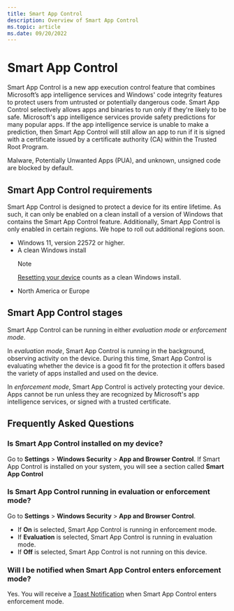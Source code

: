 ```yaml
---
title: Smart App Control
description: Overview of Smart App Control
ms.topic: article
ms.date: 09/20/2022
---
```


# Smart App Control

Smart App Control is a new app execution control feature that combines Microsoft’s app intelligence services and Windows' code integrity features to protect users from untrusted or potentially dangerous code. Smart App Control selectively allows apps and binaries to run only if they're likely to be safe. Microsoft's app intelligence services provide safety predictions for many popular apps. If the app intelligence service is unable to make a prediction, then Smart App Control will still allow an app to run if it is signed with a certificate issued by a certificate authority (CA) within the Trusted Root Program. 

Malware, Potentially Unwanted Apps (PUA), and unknown, unsigned code are  blocked by default.

## Smart App Control requirements

Smart App Control is designed to protect a device for its entire lifetime. As such, it can only be enabled on a clean install of a version of Windows that contains the Smart App Control feature. Additionally, Smart App Control is only enabled in certain regions. We hope to roll out additional regions soon.

- Windows 11, version 22572 or higher.
- A clean Windows install
   > [!NOTE]
   > [Resetting your device](/windows-hardware/service/desktop/resetting-the-pc) counts as a clean Windows install.
- North America or Europe

## Smart App Control stages

Smart App Control can be running in either *evaluation mode* or *enforcement mode*.

In *evaluation mode*, Smart App Control is running in the background, observing activity on the device. During this time, Smart App Control is evaluating whether the device is a good fit for the protection it offers based the variety of apps installed and used on the device.

In *enforcement mode*, Smart App Control is actively protecting your device. Apps cannot be run unless they are recognized by Microsoft's app intelligence services, or signed with a trusted certificate.

## Frequently Asked Questions

### Is Smart App Control installed on my device?

<!--![A settings window that contains an option to configure Smart App Control settings.](images/settings-smart-app-control.png)-->

Go to **Settings** > **Windows Security** > **App and Browser Control**. If Smart App Control is installed on your system, you will see a section called **Smart App Control**

### Is Smart App Control running in evaluation or enforcement mode?

Go to **Settings** > **Windows Security** > **App and Browser Control**. 

- If **On** is selected, Smart App Control is running in enforcement mode. 
- If **Evaluation** is selected, Smart App Control is running in evaluation mode.
- If **Off** is selected, Smart App Control is not running on this device.

### Will I be notified when Smart App Control enters enforcement mode?

Yes. You will receive a [Toast Notification](/windows/apps/design/shell/tiles-and-notifications/toast-notifications-overview) when Smart App Control enters enforcement mode.
